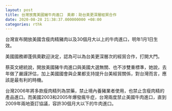 ```yaml
---
layout: post
title: 台灣放寬美國豬牛肉進口　美卿：助台美更深層經貿合作
date: 2020-08-28 21:38:37.000000000 +08:00
categories: rthk
---
```


台灣宣布開放美國含瘦肉精豬肉以及30個月大以上的牛肉進口，明年1月1日生效。

美國國務卿蓬佩奧歡迎決定，認為可以為台美更深層次的經貿合作，打開大門。

蔡英文總統說，開放美國豬牛肉進口與美國大選無關、也不涉雙重標準，她說，去年做了嚴謹評估，加上美國國會與企業都支持提升台美經貿關係，對台灣而言，應該是最有利的時機。

台灣2006年將多款瘦肉精列為禁藥，禁止境內養豬業者使用，也禁止含瘦肉精的產品進口。而美國2003和2005年爆發瘋牛症，台灣兩度禁止美國牛肉進口，直到2009年兩地簽訂協議，容許30個月大以下的牛肉進口。
